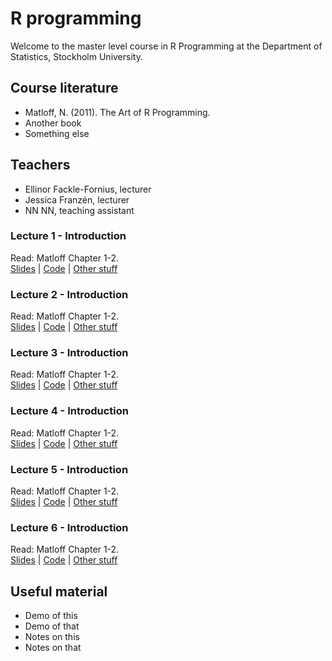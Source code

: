 # R programming

Welcome to the master level course in R Programming at the
Department of Statistics, Stockholm University.

## Course literature

- Matloff, N. (2011). The Art of R Programming.
- Another book
- Something else

## Teachers

- Ellinor Fackle-Fornius, lecturer
- Jessica Franzén, lecturer
- NN NN, teaching assistant

### Lecture 1 - Introduction
Read: Matloff Chapter 1-2.\
[Slides](https://guides.github.com/features/mastering-markdown/) | [Code](https://guides.github.com/features/mastering-markdown/) | [Other stuff]()

### Lecture 2 - Introduction
Read: Matloff Chapter 1-2.\
[Slides](https://guides.github.com/features/mastering-markdown/) | [Code](https://guides.github.com/features/mastering-markdown/) | [Other stuff]()

### Lecture 3 - Introduction
Read: Matloff Chapter 1-2.\
[Slides](https://guides.github.com/features/mastering-markdown/) | [Code](https://guides.github.com/features/mastering-markdown/) | [Other stuff]()

### Lecture 4 - Introduction
Read: Matloff Chapter 1-2.\
[Slides](https://guides.github.com/features/mastering-markdown/) | [Code](https://guides.github.com/features/mastering-markdown/) | [Other stuff]()

### Lecture 5 - Introduction
Read: Matloff Chapter 1-2.\
[Slides](https://guides.github.com/features/mastering-markdown/) | [Code](https://guides.github.com/features/mastering-markdown/) | [Other stuff]()

### Lecture 6 - Introduction
Read: Matloff Chapter 1-2.\
[Slides](https://guides.github.com/features/mastering-markdown/) | [Code](https://guides.github.com/features/mastering-markdown/) | [Other stuff]()


## Useful material
- Demo of this
- Demo of that
- Notes on this
- Notes on that
